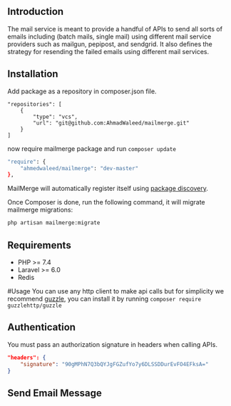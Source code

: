 ## Introduction
The mail service is meant to provide a handful of APIs to send all sorts of emails including (batch mails, single mail) using different mail service providers such as mailgun, pepipost, and sendgrid. It also defines the strategy for resending the failed emails using different mail services.

## Installation

Add package as a repository in composer.json file.

```
"repositories": [
    {
        "type": "vcs",
        "url": "git@github.com:AhmadWaleed/mailmerge.git"
    }
]
```

now require mailmerge package and run `composer update`

```sh
"require": {
    "ahmedwaleed/mailmerge": "dev-master"
},
```
MailMerge will automatically register itself using [package discovery](https://laravel.com/docs/packages#package-discovery).

Once Composer is done, run the following command, it will migrate mailmerge migrations:

```sh
php artisan mailmerge:migrate
```
## Requirements
- PHP >= 7.4
- Laravel >= 6.0
- Redis

#Usage
You can use any http client to make api calls but for simplicity we recommend [guzzle](https://github.com/guzzle/guzzle), you can install it by running `composer require guzzlehttp/guzzle`

## Authentication
You must pass an authorization signature in headers when calling APIs.
```json
"headers": {
    "signature": "90gMPhN7Q3bQYJgFGZufYo7y6DLSSDDurEvFO4EFksA="
}
```

## Send Email Message

